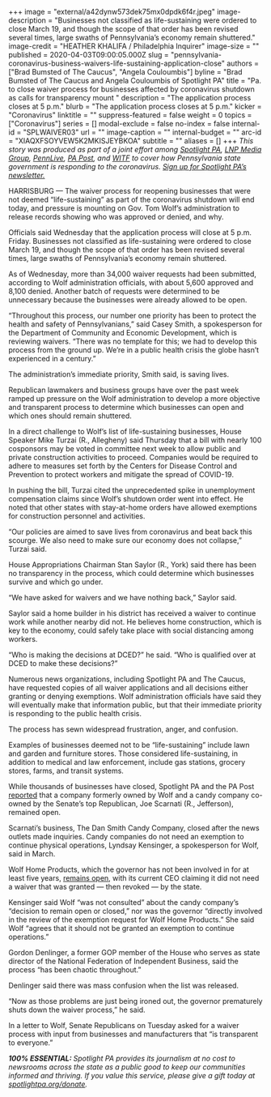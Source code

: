 +++
image = "external/a42dynw573dek75mx0dpdk6f4r.jpeg"
image-description = "Businesses not classified as life-sustaining were ordered to close March 19, and though the scope of that order has been revised several times, large swaths of Pennsylvania’s economy remain shuttered."
image-credit = "HEATHER KHALIFA / Philadelphia Inquirer"
image-size = ""
published = 2020-04-03T09:00:05.000Z
slug = "pennsylvania-coronavirus-business-waivers-life-sustaining-application-close"
authors = ["Brad Bumsted of The Caucus", "Angela Couloumbis"]
byline = "Brad Bumsted of The Caucus and Angela Couloumbis of Spotlight PA"
title = "Pa. to close waiver process for businesses affected by coronavirus shutdown as calls for transparency mount "
description = "The application process closes at 5 p.m."
blurb = "The application process closes at 5 p.m."
kicker = "Coronavirus"
linktitle = ""
suppress-featured = false
weight = 0
topics = ["Coronavirus"]
series = []
modal-exclude = false
no-index = false
internal-id = "SPLWAIVER03"
url = ""
image-caption = ""
internal-budget = ""
arc-id = "XIAQXFSOYVEW5K2MKISJEYBKOA"
subtitle = ""
aliases = []
+++
<i>This story was produced as part of a joint effort among </i><a href="https://www.spotlightpa.org/"><i>Spotlight PA</i></a><i>, </i><a href="https://lancasteronline.com/"><i>LNP Media Group</i></a><i>, </i><a href="https://www.pennlive.com/"><i>PennLive</i></a><i>, </i><a href="https://papost.org/"><i>PA Post</i></a><i>, and </i><a href="https://www.witf.org/"><i>WITF</i></a><i> to cover how Pennsylvania state government is responding to the coronavirus. </i><a href="https://www.spotlightpa.org/newsletters"><i>Sign up for Spotlight PA’s newsletter.</i></a>

HARRISBURG — The waiver process for reopening businesses that were not deemed “life-sustaining” as part of the coronavirus shutdown will end today, and pressure is mounting on Gov. Tom Wolf’s administration to release records showing who was approved or denied, and why.

Officials said Wednesday that the application process will close at 5 p.m. Friday. Businesses not classified as life-sustaining were ordered to close March 19, and though the scope of that order has been revised several times, large swaths of Pennsylvania’s economy remain shuttered.

As of Wednesday, more than 34,000 waiver requests had been submitted, according to Wolf administration officials, with about 5,600 approved and 8,100 denied. Another batch of requests were determined to be unnecessary because the businesses were already allowed to be open.

“Throughout this process, our number one priority has been to protect the health and safety of Pennsylvanians,” said Casey Smith, a spokesperson for the Department of Community and Economic Development, which is reviewing waivers. “There was no template for this; we had to develop this process from the ground up. We’re in a public health crisis the globe hasn’t experienced in a century.”

The administration’s immediate priority, Smith said, is saving lives.

Republican lawmakers and business groups have over the past week ramped up pressure on the Wolf administration to develop a more objective and transparent process to determine which businesses can open and which ones should remain shuttered. 

<script src="https://www.spotlightpa.org/embed.js" async></script><div data-spl-embed-version="1" data-spl-src="https://www.spotlightpa.org/embeds/donate/"></div>

In a direct challenge to Wolf’s list of life-sustaining businesses, House Speaker Mike Turzai (R., Allegheny) said Thursday that a bill with nearly 100 cosponsors may be voted in committee next week to allow public and private construction activities to proceed. Companies would be required to adhere to measures set forth by the Centers for Disease Control and Prevention to protect workers and mitigate the spread of COVID-19. 

In pushing the bill, Turzai cited the unprecedented spike in unemployment compensation claims since Wolf’s shutdown order went into effect. He noted that other states with stay-at-home orders have allowed exemptions for construction personnel and activities.

“Our policies are aimed to save lives from coronavirus and beat back this scourge. We also need to make sure our economy does not collapse,” Turzai said.

House Appropriations Chairman Stan Saylor (R., York) said there has been no transparency in the process, which could determine which businesses survive and which go under.

“We have asked for waivers and we have nothing back,” Saylor said.

Saylor said a home builder in his district has received a waiver to continue work while another nearby did not. He believes home construction, which is key to the economy, could safely take place with social distancing among workers.

“Who is making the decisions at DCED?” he said. “Who is qualified over at DCED to make these decisions?” 

Numerous news organizations, including Spotlight PA and The Caucus, have requested copies of all waiver applications and all decisions either granting or denying exemptions. Wolf administration officials have said they will eventually make that information public, but that their immediate priority is responding to the public health crisis.

The process has sewn widespread frustration, anger, and confusion.

Examples of businesses deemed not to be “life-sustaining” include lawn and garden and furniture stores. Those considered life-sustaining, in addition to medical and law enforcement, include gas stations, grocery stores, farms, and transit systems.

While thousands of businesses have closed, Spotlight PA and the PA Post <a href="https://www.spotlightpa.org/news/2020/03/pennsylvania-pa-coronavirus-business-shutdown-waiver-tom-wolf-joe-scarnati/" target=_blank>reported</a> that a company formerly owned by Wolf and a candy company co-owned by the Senate’s top Republican, Joe Scarnati (R., Jefferson), remained open. 

<script src="https://www.spotlightpa.org/embed.js" async></script><div data-spl-embed-version="1" data-spl-src="https://www.spotlightpa.org/embeds/newsletter/"></div>

Scarnati’s business, The Dan Smith Candy Company, closed after the news outlets made inquiries. Candy companies do not need an exemption to continue physical operations, Lyndsay Kensinger, a spokesperson for Wolf, said in March. 

Wolf Home Products, which the governor has not been involved in for at least five years, <a href="https://www.spotlightpa.org/news/2020/03/pennsylvania-coronavirus-life-sustaining-wolf-home-products-waiver/" target="_blank">remains open</a>, with its current CEO claiming it did not need a waiver that was granted — then revoked — by the state. 

Kensinger said Wolf “was not consulted” about the candy company’s “decision to remain open or closed,” nor was the governor “directly involved in the review of the exemption request for Wolf Home Products.” She said Wolf “agrees that it should not be granted an exemption to continue operations.”

Gordon Denlinger, a former GOP member of the House who serves as state director of the National Federation of Independent Business, said the process “has been chaotic throughout.”

Denlinger said there was mass confusion when the list was released.

“Now as those problems are just being ironed out, the governor prematurely shuts down the waiver process,” he said.

In a letter to Wolf, Senate Republicans on Tuesday asked for a waiver process with input from businesses and manufacturers that “is transparent to everyone.”

<i><b>100% ESSENTIAL: </b></i><i>Spotlight PA provides its journalism at no cost to newsrooms across the state as a public good to keep our communities informed and thriving. If you value this service, please give a gift today at </i><a href="https://www.spotlightpa.org/donate"><i>spotlightpa.org/donate</i></a><i>.</i>

<script src="https://www.spotlightpa.org/embed.js" async></script><div data-spl-embed-version="1" data-spl-src="https://www.spotlightpa.org/embeds/tips/?tip_text=Do%20you%20have%20a%20tip%20about%20%3Cb%3Ehow%20Pa.'s%20government%20is%20responding%20to%20the%20coronavirus%3C%2Fb%3E%3F%20Tell%20us."></div>